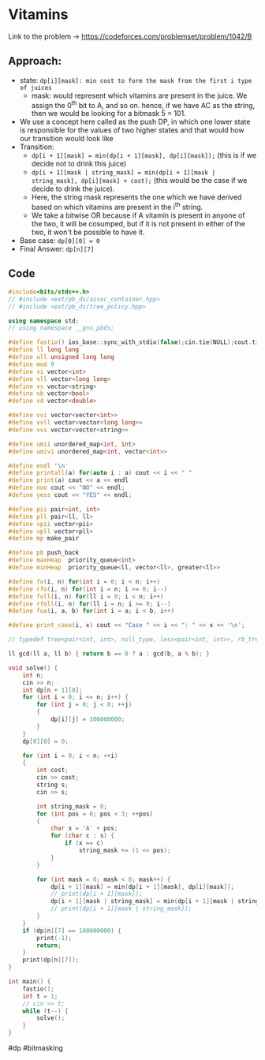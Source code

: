# Vitamins
Link to the problem -> https://codeforces.com/problemset/problem/1042/B

## Approach:
- state: `dp[i][mask]: min cost to form the mask from the first i type of juices`
	- mask: would represent which vitamins are present in the juice. We assign the 0<sup>th</sup> bit to A, and so on. hence, if we have AC as the string, then we would be looking for a bitmask 5 = 101. 
- We use a concept here called as the push DP, in which one lower state is responsible for the values of two higher states and that would how our transition would look like
- Transition: 
	- `dp[i + 1][mask] = min(dp[i + 1][mask], dp[i][mask]);` (this is if we decide not to drink this juice)
	- `dp[i + 1][mask | string_mask] = min(dp[i + 1][mask | string_mask], dp[i][mask] + cost);` (this would be the case if we decide to drink the juice). 
	- Here, the string mask represents the one which we have derived based on which vitamins are present in the i<sup>th</sup> string. 
	- We take a bitwise OR because if A vitamin is present in anyone of the two, it will be cosumped, but if it is not present in either of the two, it won't be possible to have it. 
- Base case: `dp[0][0] = 0`
- Final Answer: `dp[n][7]`

## Code
```cpp
#include<bits/stdc++.h>
// #include <ext/pb_ds/assoc_container.hpp>
// #include <ext/pb_ds/tree_policy.hpp>

using namespace std;
// using namespace __gnu_pbds;

#define fastio() ios_base::sync_with_stdio(false);cin.tie(NULL);cout.tie(NULL)
#define ll long long
#define ull unsigned long long
#define mod 9
#define vi vector<int>
#define vll vector<long long>
#define vs vector<string>
#define vb vector<bool>
#define vd vector<double>

#define vvi vector<vector<int>>
#define vvll vector<vector<long long>>
#define vvs vector<vector<string>>

#define umii unordered_map<int, int>
#define umivi unordered_map<int, vector<int>>

#define endl '\n'
#define printall(a) for(auto i : a) cout << i << " "
#define print(a) cout << a << endl
#define noo cout << "NO" << endl;
#define yess cout << "YES" << endl;

#define pii pair<int, int>
#define pll pair<ll, ll>
#define vpii vector<pii>
#define vpll vector<pll>
#define mp make_pair

#define pb push_back
#define maxHeap  priority_queue<int>
#define minHeap  priority_queue<ll, vector<ll>, greater<ll>>

#define fo(i, n) for(int i = 0; i < n; i++)
#define rfo(i, n) for(int i = n; i >= 0; i--)
#define foll(i, n) for(ll i = 0; i < n; i++)
#define rfoll(i, n) for(ll i = n; i >= 0; i--)
#define foa(i, a, b) for(int i = a; i < b; i++)

#define print_case(i, x) cout << "Case " << i << ": " << x << '\n';

// typedef tree<pair<int, int>, null_type, less<pair<int, int>>, rb_tree_tag, tree_order_statistics_node_update> pbds;

ll gcd(ll a, ll b) { return b == 0 ? a : gcd(b, a % b); }

void solve() {
	int n;
	cin >> n;
	int dp[n + 1][8];
	for (int i = 0; i <= n; i++) {
		for (int j = 0; j < 8; ++j)
		{
			dp[i][j] = 100000000;
		}
	}
	dp[0][0] = 0;

	for (int i = 0; i < n; ++i)
	{
		int cost;
		cin >> cost;
		string s;
		cin >> s;

		int string_mask = 0;
		for (int pos = 0; pos < 3; ++pos)
		{
			char x = 'A' + pos;
			for (char c : s) {
				if (x == c)
					string_mask += (1 << pos);
			}
		}

		for (int mask = 0; mask < 8; mask++) {
			dp[i + 1][mask] = min(dp[i + 1][mask], dp[i][mask]);
			// print(dp[i + 1][mask]);
			dp[i + 1][mask | string_mask] = min(dp[i + 1][mask | string_mask], dp[i][mask] + cost);
			// print(dp[i + 1][mask | string_mask]);
		}
	}
	if (dp[n][7] == 100000000) {
		print(-1);
		return;
	}
	print(dp[n][7]);
}

int main() {
	fastio();
	int t = 1;
	// cin >> t;
	while (t--) {
		solve();
	}
}
```
#dp #bitmasking 